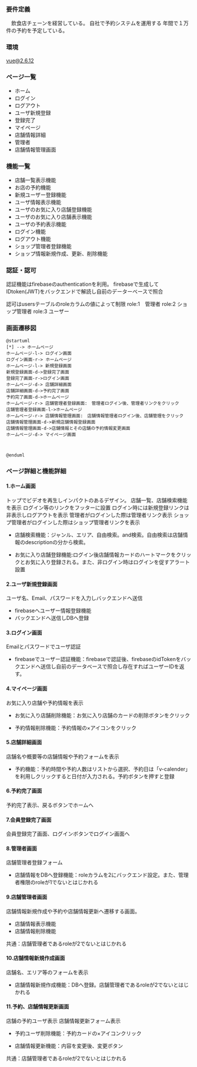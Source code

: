 ### 要件定義
　飲食店チェーンを経営している。
自社で予約システムを運用する
 年間で１万件の予約を予定している。

### 環境
vue@2.6.12

### ページ一覧
- ホーム
- ログイン
- ログアウト
- ユーザ新規登録
- 登録完了
- マイページ
- 店舗情報詳細
- 管理者
- 店舗情報管理画面 　

### 機能一覧
- 店舗一覧表示機能
- お店の予約機能　
- 新規ユーザー登録機能
- ユーザ情報表示機能
- ユーザのお気に入り店舗登録機能
- ユーザのお気に入り店舗表示機能
- ユーザの予約表示機能
- ログイン機能
- ログアウト機能
- ショップ管理者登録機能
- ショップ情報新規作成、更新、削除機能

### 認証・認可
認証機能はfirebaseのauthenticationを利用。
firebaseで生成してIDtoken(JWT)をバックエンドで解読し自前のデーターベースで照合

認可はusersテーブルのroleカラムの値によって制限
role:1　管理者
role:2 ショップ管理者
role:3 ユーザー

### 画面遷移図

```plantuml
@startuml
[*] --> ホームページ
ホームページ-l-> ログイン画面
ログイン画面-r-> ホームページ
ホームページ-l-> 新規登録画面
新規登録画面-d->登録完了画面
登録完了画面-r->ログイン画面
ホームページ-d-> 店舗詳細画面
店舗詳細画面-d->予約完了画面
予約完了画面-d->ホームページ
ホームページ-r-> 店舗管理者登録画面:　管理者ログイン後、管理者リンクをクリック
店舗管理者登録画面-l->ホームページ
ホームページ-r-> 店舗情報管理画面:　店舗情報管理者ログイン後、店舗管理をクリック
店舗情報管理画面-d->新規店舗情報登録画面
店舗情報管理画面-d->店舗情報とその店舗の予約情報変更画面
ホームページ-d-> マイページ画面



@enduml
```


### ページ詳細と機能詳細
#### 1.ホーム画面
トップでビデオを再生しインパクトのあるデザイン。
店舗一覧、店舗検索機能を表示
ログイン等のリンクをフッターに設置
ログイン時には新規登録リンクは非表示しログアウトを表示
管理者がログインした際は管理者リンク表示
ショップ管理者がログインした際はショップ管理者リンクを表示

- 店舗検索機能：ジャンル、エリア、自由検索。and検索。自由検索は店舗情報のdescriptionの分から検索。

- お気に入り店舗登録機能:ログイン後店舗情報カードのハートマークをクリックとお気に入り登録される。また、非ログイン時はログインを促すアラート設置

#### 2.ユーザ新規登録画面
ユーザ名、Email、パスワードを入力しバックエンドへ送信

- firebaseへユーザー情報登録機能
- バックエンドへ送信しDBへ登録

#### 3.ログイン画面
Emailとパスワードでユーザ認証

- firebaseでユーザー認証機能：firebaseで認証後、firebaseのidTokenをバックエンドへ送信し自前のデータベースで照合し存在すればユーザーIDを返す。

#### 4.マイページ画面
お気に入り店舗や予約情報を表示

- お気に入り店舗削除機能：お気に入り店舗のカードの削除ボタンをクリック

- 予約情報削除機能：予約情報の×アイコンをクリック

#### 5.店舗詳細画面
店舗名や概要等の店舗情報や予約フォームを表示

- 予約機能：予約時間や予約人数はリストから選択、予約日は「v-calender」を利用しクリックすると日付が入力される。予約ボタンを押すと登録

#### 6.予約完了画面
予約完了表示、戻るボタンでホームへ

#### 7.会員登録完了画面
会員登録完了画面、ログインボタンでログイン画面へ

#### 8.管理者画面
店舗管理者登録フォーム

- 店舗情報をDBへ登録機能：roleカラムを2にバックエンド設定。また、管理者権限のroleが1でないとはじかれる

#### 9.店舗管理者画面
店舗情報新規作成や予約や店舗情報更新へ遷移する画面。

- 店舗情報表示機能
- 店舗情報削除機能

共通：店舗管理者であるroleが2でないとはじかれる

#### 10.店舗情報新規作成画面
店舗名、エリア等のフォームを表示

- 店舗情報新規作成機能：DBへ登録。店舗管理者であるroleが2でないとはじかれる

#### 11.予約、店舗情報更新画面
店舗の予約ユーザ表示 
店舗情報更新フォーム表示

- 予約ユーザ削除機能：予約カードの×アイコンクリック

- 店舗情報更新機能：内容を変更後、変更ボタン

共通：店舗管理者であるroleが2でないとはじかれる




 



